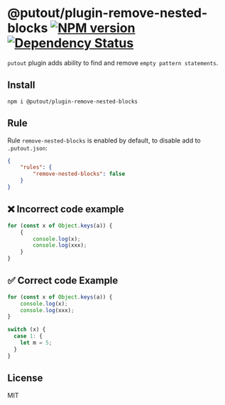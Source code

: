 # @putout/plugin-remove-nested-blocks [![NPM version][NPMIMGURL]][NPMURL] [![Dependency Status][DependencyStatusIMGURL]][DependencyStatusURL]

[NPMIMGURL]:                https://img.shields.io/npm/v/@putout/plugin-remove-nested-blocks.svg?style=flat&longCache=true
[NPMURL]:                   https://npmjs.org/package/@putout/plugin-remove-nested-blocks"npm"

[DependencyStatusURL]:      https://david-dm.org/coderaiser/putout?path=packages/plugin-remove-nested-blocks
[DependencyStatusIMGURL]:   https://david-dm.org/coderaiser/putout.svg?path=packages/plugin-remove-nested-blocks

`putout` plugin adds ability to find and remove `empty pattern statements`.

## Install

```
npm i @putout/plugin-remove-nested-blocks
```

## Rule

Rule `remove-nested-blocks` is enabled by default, to disable add to `.putout.json`:

```json
{
    "rules": {
        "remove-nested-blocks": false
    }
}
```

## ❌ Incorrect code example

```js
for (const x of Object.keys(a)) {
    {
        console.log(x);
        console.log(xxx);
    }
}
```

## ✅ Correct code Example

```js
for (const x of Object.keys(a)) {
    console.log(x);
    console.log(xxx);
}

switch (x) {
  case 1: {
    let m = 5;
  }
}
```

## License

MIT

